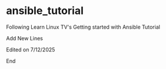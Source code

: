 # ansible_tutorial

Following Learn Linux TV's Getting started with Ansible Tutorial

Add New Lines

Edited on 7/12/2025

End

